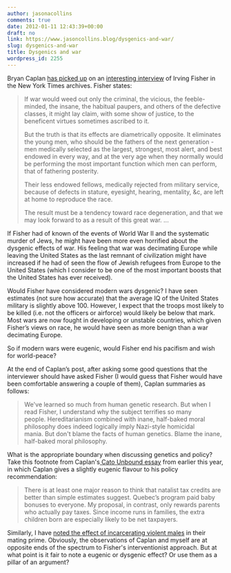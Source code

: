 ```yaml
---
author: jasonacollins
comments: true
date: 2012-01-11 12:43:39+00:00
draft: no
link: https://www.jasoncollins.blog/dysgenics-and-war/
slug: dysgenics-and-war
title: Dysgenics and war
wordpress_id: 2255
---
```


Bryan Caplan [has picked up](http://econlog.econlib.org/archives/2012/01/the_demented_pa.html) on an [interesting interview](http://query.nytimes.com/mem/archive-free/pdf?res=F50F11FB3C5D17738DDDAC0A94DF405B858DF1D3) of Irving Fisher in the New York Times archives. Fisher states:

>If war would weed out only the criminal, the vicious, the feeble-minded, the insane, the habitual paupers, and others of the defective classes, it might lay claim, with some show of justice, to the beneficent virtues sometimes ascribed to it.
>
>But the truth is that its effects are diametrically opposite. It eliminates the young men, who should be the fathers of the next generation - men medically selected as the largest, strongest, most alert, and best endowed in every way, and at the very age when they normally would be performing the most important function which men can perform, that of fathering posterity.
>
>Their less endowed fellows, medically rejected from military service, because of defects in stature, eyesight, hearing, mentality, &c, are left at home to reproduce the race.
>
>The result must be a tendency toward race degeneration, and that we may look forward to as a result of this great war. ...

If Fisher had of known of the events of World War II and the systematic murder of Jews, he might have been more even horrified about the dysgenic effects of war. His feeling that war was decimating Europe while leaving the United States as the last remnant of civilization might have increased if he had of seen the flow of Jewish refugees from Europe to the United States (which I consider to be one of the most important boosts that the United States has ever received).

Would Fisher have considered modern wars dysgenic? I have seen estimates (not sure how accurate) that the average IQ of the United States military is slightly above 100. However, I expect that the troops most likely to be killed (i.e. not the officers or airforce) would likely be below that mark. Most wars are now fought in developing or unstable countries, which given Fisher’s views on race, he would have seen as more benign than a war decimating Europe.

So if modern wars were eugenic, would Fisher end his pacifism and wish for world-peace?

At the end of Caplan’s post, after asking some good questions that the interviewer should have asked Fisher (I would guess that Fisher would have been comfortable answering a couple of them), Caplan summaries as follows:

>We've learned so much from human genetic research. But when I read Fisher, I understand why the subject terrifies so many people. Hereditarianism combined with inane, half-baked moral philosophy does indeed logically imply Nazi-style homicidal mania. But don't blame the facts of human genetics. Blame the inane, half-baked moral philosophy.

What is the appropriate boundary when discussing genetics and policy? Take this footnote from Caplan's[ Cato Unbound essay](http://www.cato-unbound.org/2011/05/02/bryan-caplan/population-fertility-and-liberty) from earlier this year, in which Caplan gives a slightly eugenic flavour to his policy recommendation:

>There is at least one major reason to think that natalist tax credits are better than simple estimates suggest. Quebec’s program paid baby bonuses to everyone. My proposal, in contrast, only rewards parents who actually pay taxes. Since income runs in families, the extra children born are especially likely to be net taxpayers.

Similarly, I have [noted the effect of incarcerating violent males](https://www.jasoncollins.blog/crime-and-biology/) in their mating prime. Obviously, the observations of Caplan and myself are at opposite ends of the spectrum to Fisher's interventionist approach. But at what point is it fair to note a eugenic or dysgenic effect? Or use them as a pillar of an argument?
